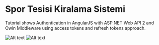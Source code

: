 Spor Tesisi Kiralama Sistemi
=======================

Tutorial shows Authentication in AngularJS with ASP.NET Web API 2 and Owin Middleware using access tokens and refresh tokens approach. 

![Alt text](http://bitoftech.net/wp-content/uploads/2014/05/AngularJSAuthentication.png "AngularJS Authentication")
![Alt text](http://bitoftech.net/wp-content/uploads/2014/07/RefreshTokenAngularJS.jpg "AngularJS Refresh Tokens")
